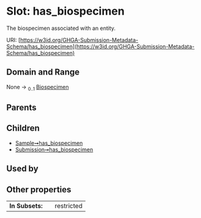 
# Slot: has_biospecimen


The biospecimen associated with an entity.

URI: [https://w3id.org/GHGA-Submission-Metadata-Schema/has_biospecimen](https://w3id.org/GHGA-Submission-Metadata-Schema/has_biospecimen)


## Domain and Range

None &#8594;  <sub>0..1</sub> [Biospecimen](Biospecimen.md)

## Parents


## Children

 *  [Sample➞has_biospecimen](Sample_has_biospecimen.md)
 *  [Submission➞has_biospecimen](Submission_has_biospecimen.md)

## Used by


## Other properties

|  |  |  |
| --- | --- | --- |
| **In Subsets:** | | restricted |

